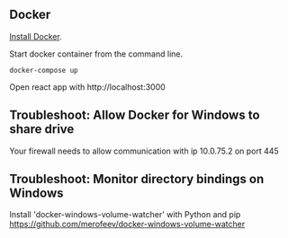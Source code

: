 ## Docker

[Install Docker](https://docs.docker.com/install/).

Start docker container from the command line.

`docker-compose up`

Open react app with http://localhost:3000

## Troubleshoot: Allow Docker for Windows to share drive

Your firewall needs to allow communication with ip 10.0.75.2 on port 445

## Troubleshoot: Monitor directory bindings on Windows

Install 'docker-windows-volume-watcher' with Python and pip https://github.com/merofeev/docker-windows-volume-watcher
